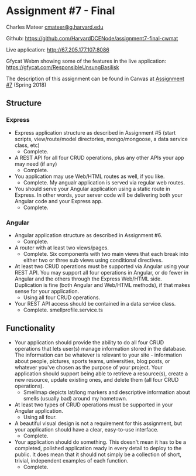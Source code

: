 # Assignment #7 - Final

Charles Mateer cmateer@g.harvard.edu

Github:
https://github.com/HarvardDCENode/assignment7-final-cwmat

Live application:
http://67.205.177.107:8086

Gfycat Webm showing some of the features in the live application:
https://gfycat.com/ResponsibleUnsungBasilisk


The description of this assignment can be found in Canvas at [Assignment #7](https://canvas.harvard.edu/courses/35096/assignments/208557) (Spring 2018)


## Structure
### Express
- Express application structure as described in Assignment #5 (start scripts, view/route/model directories, mongo/mongoose, a data service class, etc)
  - Complete.
- A REST API for all four CRUD operations, plus any other APIs your app may need (if any)
  - Complete.
- You application may use Web/HTML routes as well, if you like.
  - Complete.  My angualr application is served via regular web routes.
- You should serve your Angular application using a static route in Express. In other words, your server code will be delivering both your Angular code and your Express app.
  - Complete.
### Angular
- Angular application structure as described in Assignment #6.
  - Complete.
- A router with at least two views/pages.
  - Complete.  Six components with two main views that each break into either two or three sub views using conditional directives.
- At least two CRUD operations must be supported via Angular using your REST API. You may support all four operations in Angular, or do fewer in Angular and the others through the Express Web/HTML side. Duplication is fine (both Angular and Web/HTML methods), if that makes sense for your application.
  - Using all four CRUD operations.
- Your REST API access should be contained in a data service class.
  - Complete.  smellprofile.service.ts


## Functionality
- Your application should provide the ability to do all four CRUD operations that lets user(s) manage information stored in the database. The information can be whatever is 
relevant to your site - information about people, pictures, sports teams, universities, blog posts, or whatever you've chosen as the purpose of your project. Your application should support being able to retrieve a resource(s), create a new resource, update existing ones, and delete them (all four CRUD operations).
  - Smellmap depicts lat/long markers and descriptive information about smells (usually bad) around my hometown.  
- At least two types of CRUD operations must be supported in your Angular application.
  - Using all four.
- A beautiful visual design is not a requirement for this assignment, but your application should have a clear, easy-to-use interface.
  - Complete.
- Your application should do something. This doesn't mean it has to be a completed, polished application ready in every detail to deploy to the public. It does mean that it should not simply be a collection of short, trivial, independent examples of each function.
  - Complete.


